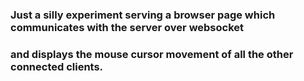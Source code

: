 ### Just a silly experiment serving a browser page which communicates with the server over websocket
### and displays the mouse cursor movement of all the other connected clients.

